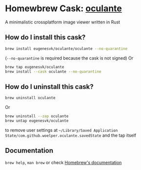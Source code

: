 # Homewbrew Cask: [oculante](https://github.com/woelper/oculante)

A minimalistic crossplatform image viewer written in Rust

## How do I install this cask?

```sh
brew install eugenesvk/oculante/oculante --no-quarantine
```
(`--no-quarantine` is required because the cask is not signed)
Or 
```sh
brew tap eugenesvk/oculante
brew install --cask oculante --no-quarantine
```

## How do I uninstall this cask?

```sh
brew uninstall oculante
```
Or 
```sh
brew uninstall --zap oculante
brew untap eugenesvk/oculante
```
to remove user settings at `~/Library/Saved Application State/com.github.woelper.oculante.savedState` and the tap itself

## Documentation

`brew help`, `man brew` or check [Homebrew's documentation](https://docs.brew.sh)
